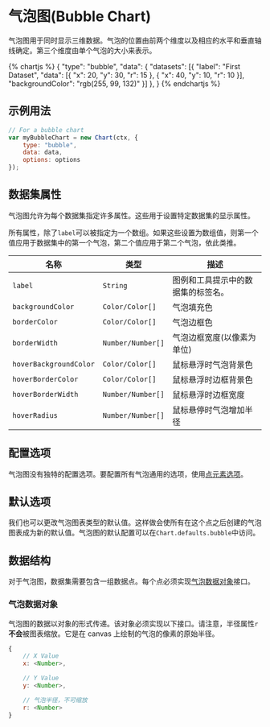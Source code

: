 # 气泡图(Bubble Chart)

气泡图用于同时显示三维数据。气泡的位置由前两个维度以及相应的水平和垂直轴线确定。第三个维度由单个气泡的大小来表示。

{% chartjs %}
{
"type": "bubble",
"data": {
"datasets": [{
"label": "First Dataset",
"data": [{
"x": 20,
"y": 30,
"r": 15
}, {
"x": 40,
"y": 10,
"r": 10
}],
"backgroundColor": "rgb(255, 99, 132)"
}]
},
}
{% endchartjs %}

## 示例用法

```javascript
// For a bubble chart
var myBubbleChart = new Chart(ctx, {
	type: "bubble",
	data: data,
	options: options
});
```

## 数据集属性

气泡图允许为每个数据集指定许多属性。这些用于设置特定数据集的显示属性。

所有属性，除了`label`可以被指定为一个数组。如果这些设置为数组值，则第一个值应用于数据集中的第一个气泡，第二个值应用于第二个气泡，依此类推。

| 名称                   | 类型              | 描述                               |
| ---------------------- | ----------------- | ---------------------------------- |
| `label`                | `String`          | 图例和工具提示中的数据集的标签名。 |
| `backgroundColor`      | `Color/Color[]`   | 气泡填充色                         |
| `borderColor`          | `Color/Color[]`   | 气泡边框色                         |
| `borderWidth`          | `Number/Number[]` | 气泡边框宽度(以像素为单位)         |
| `hoverBackgroundColor` | `Color/Color[]`   | 鼠标悬浮时气泡背景色               |
| `hoverBorderColor`     | `Color/Color[]`   | 鼠标悬浮时边框背景色               |
| `hoverBorderWidth`     | `Number/Number[]` | 鼠标悬浮时边框宽度                 |
| `hoverRadius`          | `Number/Number[]` | 鼠标悬停时气泡增加半径             |

## 配置选项

气泡图没有独特的配置选项。要配置所有气泡通用的选项，使用[点元素选项](../configuration/elements/point.md#point-configuration)。

## 默认选项

我们也可以更改气泡图表类型的默认值。这样做会使所有在这个点之后创建的气泡图表成为新的默认值。气泡图的默认配置可以在`Chart.defaults.bubble`中访问。

## 数据结构

对于气泡图，数据集需要包含一组数据点。每个点必须实现[气泡数据对象](#bubble-data-object)接口。

### 气泡数据对象

气泡图的数据以对象的形式传递。该对象必须实现以下接口。请注意，半径属性`r` **不会**被图表缩放。它是在 canvas 上绘制的气泡的像素的原始半径。

```javascript
{
    // X Value
    x: <Number>,

    // Y Value
    y: <Number>,

    // 气泡半径，不可缩放
    r: <Number>
}
```
